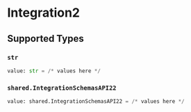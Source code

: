 # Integration2


## Supported Types

### `str`

```python
value: str = /* values here */
```

### `shared.IntegrationSchemasAPI22`

```python
value: shared.IntegrationSchemasAPI22 = /* values here */
```

